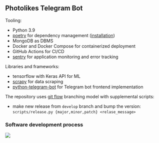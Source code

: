 Photolikes Telegram Bot
---

Tooling:
- Python 3.9
- [poetry](https://python-poetry.org/) for dependency management ([installation](https://python-poetry.org/docs/#installation))
- MongoDB as DBMS
- Docker and Docker Compose for containerized deployment 
- GitHub Actions for CI/CD
- [sentry](http://sentry.io/) for application monitoring and error tracking

Libraries and frameworks:
- tensorflow with Keras API for ML
- [scrapy](https://scrapy.org/) for data scraping
- [python-telegram-bot](https://github.com/python-telegram-bot/python-telegram-bot) for Telegram bot frontend implementation  

The repository uses [git flow](https://danielkummer.github.io/git-flow-cheatsheet/) branching model with supplemental scripts: 
- make new release from `develop` branch and bump the version:
    `scripts/release.py {major,minor,patch} <relase_message>`
   
### Software development process
![](https://camo.githubusercontent.com/2e840faa3b8588b30c4098e0545d8fb3a7751cf29242e46dc2873e6e07da5069/68747470733a2f2f63646e2e766f782d63646e2e636f6d2f7468756d626f722f32713937594358634c4f6c6b6f52326a4b4b454d512d776b47396b3d2f3078303a393030783530302f31323030783830302f66696c746572733a666f63616c28333738783137383a35323278333232292f63646e2e766f782d63646e2e636f6d2f75706c6f6164732f63686f7275735f696d6167652f696d6167652f34393439333939332f746869732d69732d66696e652e302e6a7067)
